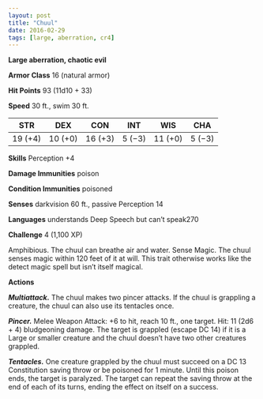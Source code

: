 ```yaml
---
layout: post
title: "Chuul"
date: 2016-02-29
tags: [large, aberration, cr4]
---
```


**Large aberration, chaotic evil**

**Armor Class** 16 (natural armor)

**Hit Points** 93 (11d10 + 33)

**Speed** 30 ft., swim 30 ft.

|   STR   |   DEX   |   CON   |   INT   |   WIS   |   CHA   |
|:-----:|:-----:|:-----:|:-----:|:-----:|:-----:|
| 19 (+4) | 10 (+0) | 16 (+3) | 5 (−3) | 11 (+0) | 5 (−3) |

**Skills** Perception +4 

**Damage Immunities** poison 

**Condition Immunities** poisoned 

**Senses** darkvision 60 ft., passive Perception 14 

**Languages** understands Deep Speech but can’t speak270 

**Challenge** 4 (1,100 XP)

 Amphibious. The chuul can breathe air and water. Sense Magic. The chuul senses magic within 120 feet of it at will. This trait otherwise works like the detect magic spell but isn’t itself magical. 

**Actions** 

***Multiattack.*** The chuul makes two pincer attacks. If the chuul is grappling a creature, the chuul can also use its tentacles once. 

***Pincer.*** Melee Weapon Attack: +6 to hit, reach 10 ft., one target. Hit: 11 (2d6 + 4) bludgeoning damage. The target is grappled (escape DC 14) if it is a Large or smaller creature and the chuul doesn’t have two other creatures grappled. 

***Tentacles.*** One creature grappled by the chuul must succeed on a DC 13 Constitution saving throw or be poisoned for 1 minute. Until this poison ends, the target is paralyzed. The target can repeat the saving throw at the end of each of its turns, ending the effect on itself on a success.
